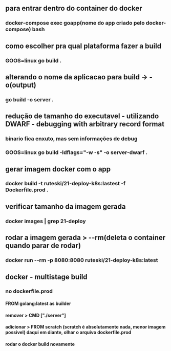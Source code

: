 ## para entrar dentro do container do docker
### docker-compose exec goapp(nome do app criado pelo docker-compose) bash

## como escolher pra qual plataforma fazer a build
### GOOS=linux go build .

## alterando o nome da aplicacao para build -> -o(output)
### go build -o server .

## redução de tamanho do executavel - utilizando DWARF - debugging with arbitrary record format
### binario fica enxuto, mas sem informações de debug
### GOOS=linux go build -ldflags="-w -s" -o server-dwarf .

## gerar imagem docker com o app
### docker build -t ruteski/21-deploy-k8s:lastest -f Dockerfile.prod .

## verificar tamanho da imagem gerada
### docker images | grep 21-deploy

## rodar a imagem gerada > --rm(deleta o container quando parar de rodar)
### docker run --rm -p 8080:8080 ruteski/21-deploy-k8s:latest

## docker - multistage build
### no dockerfile.prod
#### FROM golang:latest as builder
#### remover > CMD ["./server"]
#### adicionar > FROM scratch (scratch é absolutamente nada, menor imagem possivel) daqui em diante, olhar o arquivo dockerfile.prod
#### rodar o docker build novamente